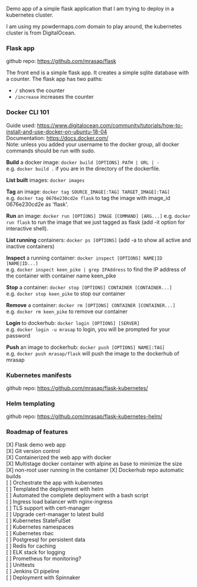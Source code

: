 Demo app of a simple flask application that I am trying to deploy in a kubernetes cluster.

I am using my powdermaps.com domain to play around, the kubernetes cluster is from DigitalOcean.

### Flask app
github repo: https://github.com/mrasap/flask

The front end is a simple flask app. It creates a simple sqlite database with a counter. The flask app has two paths:    
- `/` shows the counter
- `/increase` increases the counter

### Docker CLI 101
Guide used: https://www.digitalocean.com/community/tutorials/how-to-install-and-use-docker-on-ubuntu-18-04   
Documentation: https://docs.docker.com/   
Note: unless you added your username to the docker group, all docker commands should be run with sudo.
   
**Build** a docker image: `docker build [OPTIONS] PATH | URL | -`   
e.g. `docker build .` if you are in the directory of the dockerfile.    
   
**List built** images: `docker images`   
   
**Tag** an image: `docker tag SOURCE_IMAGE[:TAG] TARGET_IMAGE[:TAG]`   
e.g. `docker tag 0676e230cd2e flask` to tag the image with image_id 0676e230cd2e as 'flask'.

**Run** an image: `docker run [OPTIONS] IMAGE [COMMAND] [ARG...]`
e.g. `docker run flask` to run the image that we just tagged as flask (add -it option for interactive shell).
   
**List running** containers: `docker ps [OPTIONS]` (add -a to show all active and inactive containers)   
   
**Inspect** a running container: `docker inspect [OPTIONS] NAME|ID [NAME|ID...]`   
e.g. `docker inspect keen_pike | grep IPAddress` to find the IP address of the container with container name keen_pike
   
**Stop** a container: `docker stop [OPTIONS] CONTAINER [CONTAINER...]`   
e.g. `docker stop keen_pike` to stop our container

**Remove** a container: `docker rm [OPTIONS] CONTAINER [CONTAINER...]`   
e.g. `docker rm keen_pike` to remove our container

**Login** to dockerhub: `docker login [OPTIONS] [SERVER]`   
e.g. `docker login -u mrasap` to login, you will be prompted for your password

**Push** an image to dockerhub: `docker push [OPTIONS] NAME[:TAG]`   
e.g. `docker push mrasap/flask` will push the image to the dockerhub of mrasap


### Kubernetes manifests
github repo: https://github.com/mrasap/flask-kubernetes/


### Helm templating
github repo: https://github.com/mrasap/flask-kubernetes-helm/

### Roadmap of features
[X] Flask demo web app   
[X] Git version control   
[X] Containerized the web app with docker   
[X] Multistage docker container with alpine as base to minimize the size   
[X] non-root user running in the container
[X] Dockerhub repo automatic builds   
[ ] Orchestrate the app with kubernetes   
[ ] Templated the deployment with helm   
[ ] Automated the complete deployment with a bash script   
[ ] Ingress load balancer with nginx-ingress   
[ ] TLS support with cert-manager   
[ ] Upgrade cert-manager to latest build   
[ ] Kubernetes StateFulSet   
[ ] Kubernetes namespaces   
[ ] Kubernetes rbac   
[ ] Postgresql for persistent data   
[ ] Redis for caching   
[ ] ELK stack for logging   
[ ] Prometheus for monitoring?   
[ ] Unittests   
[ ] Jenkins CI pipeline   
[ ] Deployment with Spinnaker   

